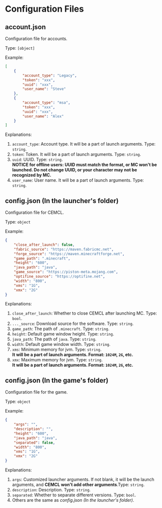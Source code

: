 # Configuration Files

## account.json
Configuration file for accounts.

Type: `[object]`

Example:
```json
[
    {
        "account_type": "Legacy",
        "token": "xxx",
        "uuid": "xxx",
        "user_name": "Steve"
    }, 
    {
        "account_type": "msa",
        "token": "xxx",
        "uuid": "xxx",
        "user_name": "Alex"
    }
]
```
Explanations:
1. `account_type`: Account type. It will be a part of launch arguments. Type: `string`.
2. `token`: Token. It will be a part of launch arguments. Type: `string`.
3. `uuid`: UUID. Type: `string`.  
**NOTICE for offline users: UUID must match the format, or MC won't be launched. Do not change UUID, or your character may not be recognized by MC.**
4. `user_name`: User name. It will be a part of launch arguments. Type: `string`.

## config.json (In the launcher's folder)
Configuration file for CEMCL.

Type: `object`

Example:
```json
{
    "close_after_launch": false,
    "fabric_source": "https://maven.fabricmc.net",
    "forge_source": "https://maven.minecraftforge.net",
    "game_path": ".minecraft",
    "height": "600",
    "java_path": "java",
    "game_source": "https://piston-meta.mojang.com",
    "optifine_source": "https://optifine.net",
    "width": "800",
    "xms": "1G", 
    "xmx": "2G"
}
```

Explanations:
1. `close_after_launch`: Whether to close CEMCL after launching MC. Type: `bool`.
2. `..._source`: Download source for the software. Type: `string`.
3. `game_path`: The path of `.minecraft`. Type: `string`.
4. `height`: Default game window height. Type: `string`.
5. `java_path`: The path of `java`. Type: `string`.
6. `width`: Default game window width. Type: `string`.
7. `xms`: Minimum memory for jvm. Type: `string`.  
**It will be a part of launch arguments. Format: `1024M`, `2G`, etc.**
8. `xmx`: Maximum memory for jvm. Type: `string`.  
**It will be a part of launch arguments. Format: `1024M`, `2G`, etc.**

## config.json (In the game's folder)
Configuration file for the game.

Type: `object`

Example:
```json
{
    "args": "",
    "description": "",
    "height": "600",
    "java_path": "java",
    "separated": false,
    "width": "800",
    "xms": "1G",
    "xmx": "2G"
}
```
Explanations:
1. `args`: Customized launcher arguments. If not blank, it will be the launch arguments, and **CEMCL won't add other arguments**.Type: `string`.
2. `description`: Description. Type: `string`.
3. `separated`: Whether to separate different versions. Type: `bool`.
4. Others are the same as *config.json (In the launcher's folder)*.
